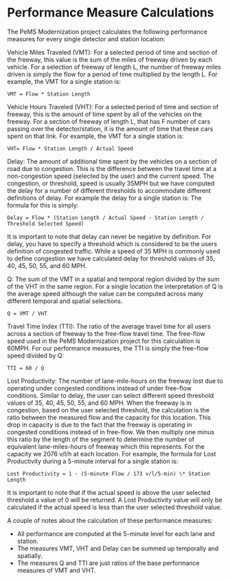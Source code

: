 # Performance Measure Calculations

The PeMS Modernization project calculates the following performance measures for every single detector and station location:

Vehicle Miles Traveled (VMT): For a selected period of time and section of the freeway, this value is the sum of the miles of
freeway driven by each vehicle. For a selection of freeway of length L, the number of freeway miles driven is simply the flow
for a period of time multiplied by the length L. For example, the VMT for a single station is:

    VMT = Flow * Station Length

Vehicle Hours Traveled (VHT): For a selected period of time and section of freeway, this is the amount of time spent by all of the
vehicles on the freeway. For a section of freeway of length L, that has F number of cars passing over the detector/station, it is
the amount of time that these cars spent on that link. For example, the VMT for a single station is:

    VHT= Flow * Station Length / Actual Speed

Delay: The amount of additional time spent by the vehicles on a section of road due to congestion. This is the difference between
the travel time at a non-congestion speed (selected by the user) and the current speed. The congestion, or threshold, speed is
usually 35MPH but we have computed the delay for a number of different thresholds to accommodate different definitions of delay.
For example the delay for a single station is:
The formula for this is simply:

    Delay = Flow * (Station Length / Actual Speed - Station Length / Threshold Selected Speed)

It is important to note that delay can never be negative by definition. For delay, you have to specify a threshold which is
considered to be the users definition of congested traffic. While a speed of 35 MPH is commonly used to define congestion we have
calculated delay for threshold values of 35, 40, 45, 50, 55, and 60 MPH.

Q: The sum of the VMT in a spatial and temporal region divided by the sum of the VHT in the same region. For a single location
the interpretation of Q is the average speed although the value can be computed across many different temporal and spatial selections.

    Q = VMT / VHT

Travel Time Index (TTI): The ratio of the average travel time for all users across a section of freeway to the free-flow travel time.
The free-flow speed used in the PeMS Modernization project for this calculation is 60MPH. For our performance measures, the TTI
is simply the free-flow speed divided by Q:

    TTI = 60 / Q

Lost Productivity: The number of lane-mile-hours on the freeway lost due to operating under congested conditions instead of under free-flow
conditions. Similar to delay, the user can select different speed threshold values of 35, 40, 45, 50, 55, and 60 MPH. When the freeway
is in congestion, based on the user selected threshold, the calculation is the ratio between the measured flow and the capacity for this
location. This drop in capacity is due to the fact that the freeway is operating in congested conditions instead of in free-flow. We
then multiply one minus this ratio by the length of the segment to determine the number of equivalent lane-miles-hours of freeway which
this represents. For the capacity we 2076 v/l/h at each location. For example, the formula for Lost Productivity during a 5-minute interval
for a single station is:

    Lost Productivity = 1 - (5-minute Flow / 173 v/l/5-min) \* Station Length

It is important to note that if the actual speed is above the user selected threshold a value of 0 will be returned. A Lost Productivity value
will only be calculated if the actual speed is less than the user selected threshold value.

A couple of notes about the calculation of these performance measures:

- All performance are computed at the 5-minute level for each lane and station.
- The measures VMT, VHT and Delay can be summed up temporally and spatially.
- The measures Q and TTI are just ratios of the base performance measures of VMT and VHT.
